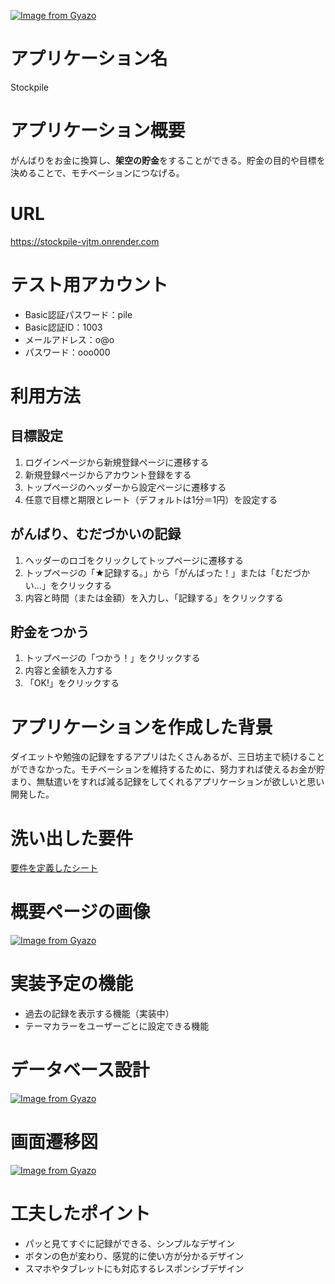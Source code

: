 [![Image from Gyazo](https://i.gyazo.com/c8918fbf817ac3316bd0029e06693505.png)](https://gyazo.com/c8918fbf817ac3316bd0029e06693505)
# アプリケーション名
Stockpile
# アプリケーション概要
がんばりをお金に換算し、**架空の貯金**をすることができる。貯金の目的や目標を決めることで、モチベーションにつなげる。
# URL
https://stockpile-vjtm.onrender.com
# テスト用アカウント
- Basic認証パスワード：pile
- Basic認証ID：1003
- メールアドレス：o@o
- パスワード：ooo000
# 利用方法
## 目標設定
1. ログインページから新規登録ページに遷移する
2. 新規登録ページからアカウント登録をする
3. トップページのヘッダーから設定ページに遷移する
4. 任意で目標と期限とレート（デフォルトは1分＝1円）を設定する
## がんばり、むだづかいの記録
1. ヘッダーのロゴをクリックしてトップページに遷移する
2. トップページの「★記録する。」から「がんばった！」または「むだづかい…」をクリックする
3. 内容と時間（または金額）を入力し、「記録する」をクリックする
## 貯金をつかう
1. トップページの「つかう！」をクリックする
2. 内容と金額を入力する
3. 「OK!」をクリックする
# アプリケーションを作成した背景
ダイエットや勉強の記録をするアプリはたくさんあるが、三日坊主で続けることができなかった。モチベーションを維持するために、努力すれば使えるお金が貯まり、無駄遣いをすれば減る記録をしてくれるアプリケーションが欲しいと思い開発した。
# 洗い出した要件
[要件を定義したシート](https://docs.google.com/spreadsheets/d/1eN8XNE1SpPCY0XBMwlA9Gc9fW0w20qRfr9ufwTI13ew/edit#gid=982722306)
# 概要ページの画像
[![Image from Gyazo](https://i.gyazo.com/6be53af87373ca5c8be45a3297b97a68.png)](https://gyazo.com/6be53af87373ca5c8be45a3297b97a68)
# 実装予定の機能
- 過去の記録を表示する機能（実装中）
- テーマカラーをユーザーごとに設定できる機能
# データベース設計
[![Image from Gyazo](https://i.gyazo.com/13463a124e5b1df6d27329c32023f2b1.png)](https://gyazo.com/13463a124e5b1df6d27329c32023f2b1)
# 画面遷移図
[![Image from Gyazo](https://i.gyazo.com/e7a35d06b0a9fc61ef1005a63ab1041f.png)](https://gyazo.com/e7a35d06b0a9fc61ef1005a63ab1041f)
# 工夫したポイント
- パッと見てすぐに記録ができる、シンプルなデザイン
- ボタンの色が変わり、感覚的に使い方が分かるデザイン
- スマホやタブレットにも対応するレスポンシブデザイン
